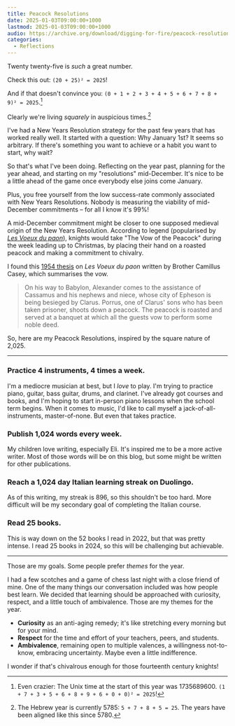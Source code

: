 ```yaml
---
title: Peacock Resolutions
date: 2025-01-03T09:00:00+1000
lastmod: 2025-01-03T09:00:00+1000
audio: https://archive.org/download/digging-for-fire/peacock-resolutions.mp3
categories:
  - Reflections
---
```


Twenty twenty-five is *such* a great number.

Check this out: `(20 + 25)² = 2025`!

And if that doesn't convince you: `(0 + 1 + 2 + 3 + 4 + 5 + 6 + 7 + 8 + 9)² = 2025`.[^1]

Clearly we're living *squarely* in auspicious times.[^2]

<!--more-->

I've had a New Years Resolution strategy for the past few years that has worked really well. It started with a question: Why January 1st? It seems so arbitrary. If there's something you want to achieve or a habit you want to start, why wait?

So that's what I've been doing. Reflecting on the year past, planning for the year ahead, and starting on my "resolutions" mid-December. It's nice to be a little ahead of the game once everybody else joins come January.

Plus, you free yourself from the low success-rate commonly associated with New Years Resolutions. Nobody is measuring the viability of mid-December commitments – for all I know it's 99%!

A mid-December commitment might be closer to one supposed medieval origin of the New Years Resolution. According to legend (popularised by [*Les Voeux du paon*](https://nypl.getarchive.net/media/les-voeux-du-paon-7f7e04)), knights would take "The Vow of the Peacock" during the week leading up to Christmas, by placing their hand on a roasted peacock and making a commitment to chivalry.

I found this [1954 thesis](https://www.proquest.com/docview/301962470/fulltextPDF/7CAB91F225CD4658PQ/1?sourcetype=Dissertations%20&%20Theses) on *Les Voeux du paon* written by Brother Camillus Casey, which summarises the vow.

> On his way to Babylon, Alexander comes to the assistance of Cassamus and his nephews and niece, whose city of Epheson is being besieged by Clarus. Porrus, one of Clarus' sons who has been taken prisoner, shoots down a peacock. The peacock is roasted and served at a banquet at which all the guests vow to perform some noble deed.

So, here are my Peacock Resolutions, inspired by the square nature of 2,025.

---

### Practice 4 instruments, 4 times a week.

I'm a mediocre musician at best, but I *love* to play. I'm trying to practice piano, guitar, bass guitar, drums, and clarinet. I've already got courses and books, and I'm hoping to start in-person piano lessons when the school term begins. When it comes to music, I'd like to call myself a jack-of-all-instruments, master-of-none. But even that takes practice.

### Publish 1,024 words every week.

My children love writing, especially Eli. It's inspired me to be a more active writer. Most of those words will be on this blog, but some might be written for other publications.

### Reach a 1,024 day Italian learning streak on Duolingo.

As of this writing, my streak is 896, so this shouldn't be too hard. More difficult will be my secondary goal of completing the Italian course.

### Read 25 books.

This is way down on the 52 books I read in 2022, but that was pretty intense. I read 25 books in 2024, so this will be challenging but achievable.

---

Those are my goals. Some people prefer *themes* for the year.

I had a few scotches and a game of chess last night with a close friend of mine. One of the many things our conversation included was how people best learn. We decided that learning should be approached with curiosity, respect, and a little touch of ambivalence. Those are my themes for the year.

- **Curiosity** as an anti-aging remedy; it's like stretching every morning but for your mind.
- **Respect** for the time and effort of your teachers, peers, and students.
- **Ambivalence**, remaining open to multiple valences, a willingness not-to-know, embracing  uncertainty. Maybe even a little indifference.

I wonder if that's chivalrous enough for those fourteenth century knights!

[^1]: Even crazier: The Unix time at the start of this year was 1735689600. `(1 + 7 + 3 + 5 + 6 + 8 + 9 + 6 + 0 + 0)² = 2025`!

[^2]: The Hebrew year is currently 5785: `5 + 7 + 8 + 5 = 25`. The years have been aligned like this since 5780.
